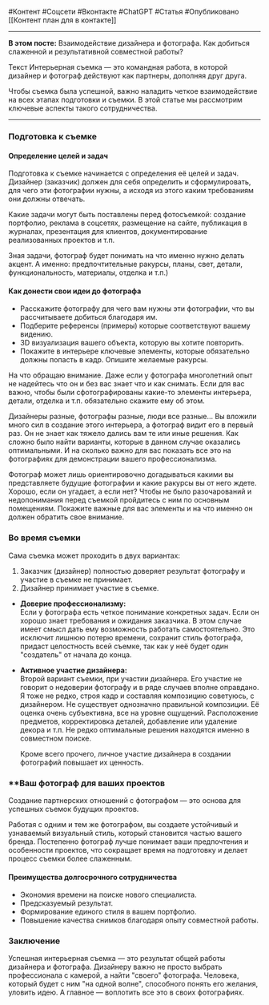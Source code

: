 #Контент #Соцсети #Вконтакте #ChatGPT #Статья #Опубликовано
[[Контент план для в контакте]]
__________
**В этом посте:**
Взаимодействие дизайнера и фотографа.
Как добиться слаженной и результативной совместной работы?


Текст
Интерьерная съемка — это командная работа, в которой дизайнер и фотограф действуют как партнеры, дополняя друг друга. 

Чтобы съемка была успешной, важно наладить четкое взаимодействие на всех этапах подготовки и съемки. В этой статье мы рассмотрим ключевые аспекты такого сотрудничества.

---

### **Подготовка к съемке**

#### **Определение целей и задач**
Подготовка к съемке начинается с определения её целей и задач. Дизайнер (заказчик) должен для себя определить и сформулировать, для чего эти фотографии нужны, а исходя из этого каким требованиям они должны отвечать.

Какие задачи могут быть поставлены перед фотосъемкой: создание портфолио, реклама в соцсетях, размещение на сайте, публикация в журналах, презентация для клиентов, документирование реализованных проектов и т.п.

Зная задачи, фотограф будет понимать на что именно нужно делать акцент. А именно: предпочтительные ракурсы, планы, свет, детали, функциональность, материалы, отделка и т.п.)

#### **Как донести свои идеи до фотографа**

- Расскажите фотографу для чего вам нужны эти фотографии, что вы рассчитываете добиться благодаря им.
- Подберите референсы (примеры) которые соответствуют вашему видению. 
- 3D визуализация вашего объекта, которую вы хотите повторить.
- Покажите в интерьере ключевые элементы, которые обязательно должны попасть в кадр. Опишите желаемые ракурсы. 

На что обращаю внимание. Даже если у фотографа многолетний опыт не надейтесь что он и без вас знает что и как снимать.
Если для вас важно, чтобы были сфотографированы какие-то элементы интерьера, детали, отделка и т.п. обязательно скажите ему об этом. 

Дизайнеры разные, фотографы разные, люди все разные... 
Вы вложили много сил в создание этого интерьера, а фотограф видит его в первый раз. 
Он не знает как тяжело дались вам те или иные решения. Как сложно было найти варианты, которые в данном случае оказались оптимальными. И на сколько важно для вас показать все это на фотографиях для демонстрации вашего профессионализма.

Фотограф может лишь ориентировочно догадываться какими вы представляете будущие фотографии и какие ракурсы вы от него ждете. Хорошо, если он угадает, а если нет? 
Чтобы не было разочарований и недопонимания перед съемкой пройдитесь с ним по основным помещениям. Покажите важные для вас элементы и на что именно он должен обратить свое внимание.

### **Во время съемки**

Сама съемка может проходить в двух вариантах:

1. Заказчик (дизайнер) полностью доверяет результат фотографу и участие в съемке не принимает.
2. Дизайнер принимает участие в съемке.

- **Доверие профессионализму:**  
    Если у фотографа есть четкое понимание конкретных задач. Если он хорошо знает требования и ожидания заказчика. В этом случае имеет смысл дать ему возможность работать самостоятельно. 
    Это исключит лишнюю потерю времени, сохранит стиль фотографа, придаст целостность всей съемке, так как у неё будет один "создатель" от начала до конца.
    
- **Активное участие дизайнера:**  
    Второй вариант съемки, при участии дизайнера. 
    Его участие не говорит о недоверии фотографу и в ряде случаев вполне оправдано. 
    Я тоже не редко, строя кадр и составляя композицию советуюсь, с дизайнером. 
    Не существует однозначно правильной композиции. Её оценка очень субъективна, все на уровне ощущений. 
    Расположение предметов, корректировка деталей, добавление или удаление декора и т.п. 
    Не редко оптимальные решения находятся именно в совместном поиске.
    
    Кроме всего прочего, личное участие дизайнера в создании фотографий повышает их ценность. 


### **Ваш фотограф для ваших проектов

Создание партнерских отношений с фотографом — это основа для успешных съемок будущих проектов.

Работая с одним и тем же фотографом, вы создаете устойчивый и узнаваемый визуальный стиль, который становится частью вашего бренда. Постепенно фотограф лучше понимает ваши предпочтения и особенности проектов, что сокращает время на подготовку и делает процесс съемки более слаженным.

#### **Преимущества долгосрочного сотрудничества**

- Экономия времени на поиске нового специалиста.
- Предсказуемый результат.
- Формирование единого стиля в вашем портфолио.
- Повышение качества снимков благодаря опыту совместной работы.

### **Заключение**

Успешная интерьерная съемка — это результат общей работы дизайнера и фотографа. 
 Дизайнеру важно не просто выбрать профессионала с камерой, а найти "своего" фотографа. Человека, который будет с ним "на одной волне", способного понять его желания, уловить идею.
 А главное — воплотить все это в своих фотографиях.


